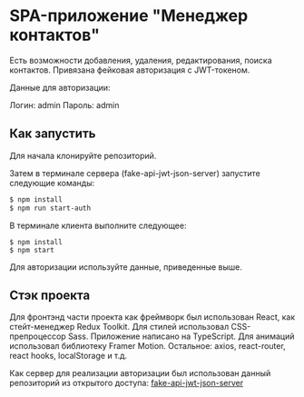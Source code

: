 # SPA-приложение "Менеджер контактов"

Есть возможности добавления, удаления, редактирования, поиска контактов. Привязана фейковая авторизация с JWT-токеном.

Данные для авторизации:

Логин: admin
Пароль: admin

## Как запустить

Для начала клонируйте репозиторий.

Затем в терминале сервера (fake-api-jwt-json-server) запустите следующие команды:

```bash
$ npm install
$ npm run start-auth
```
В терминале клиента выполните следующее:

```
$ npm install
$ npm start
```

Для авторизации используйте данные, приведенные выше.

## Стэк проекта

Для фронтэнд части проекта как фреймворк был использован React, как стейт-менеджер Redux Toolkit.
Для стилей использовал CSS-препроцессор Sass. Приложение написано на TypeScript. Для анимаций использовал библиотеку Framer Motion.
Остальное: axios, react-router, react hooks, localStorage и т.д.

Как сервер для реализации авторизации был использован данный репозиторий из открытого доступа: [fake-api-jwt-json-server](https://github.com/techiediaries/fake-api-jwt-json-server)
